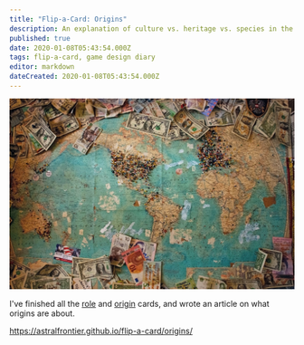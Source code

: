 ```yaml
---
title: "Flip-a-Card: Origins"
description: An explanation of culture vs. heritage vs. species in the game
published: true
date: 2020-01-08T05:43:54.000Z
tags: flip-a-card, game design diary
editor: markdown
dateCreated: 2020-01-08T05:43:54.000Z
---
```


![Featured Image](flip-a-card-origins.jpg)

I've finished all the [role](https://astralfrontier.github.io/flip-a-card/tags/role) and [origin](https://astralfrontier.github.io/flip-a-card/tags/origin) cards, and wrote an article on what origins are about.

https://astralfrontier.github.io/flip-a-card/origins/




    